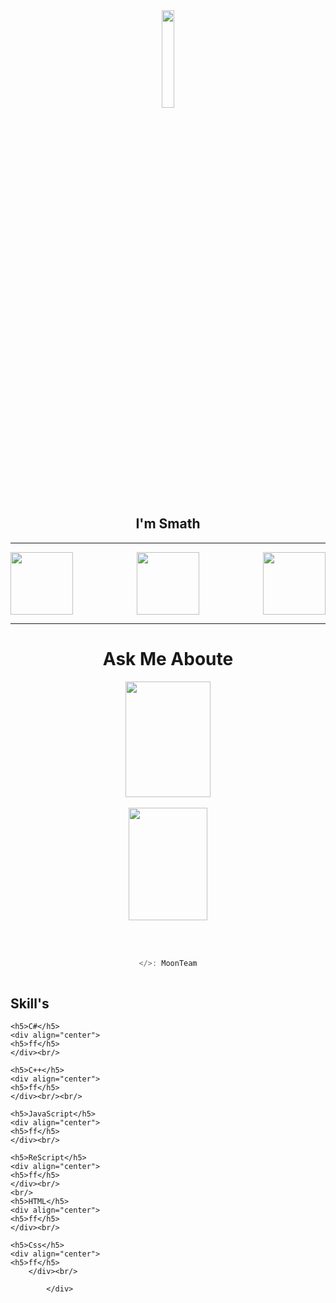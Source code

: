 <div align="center">
<img src="https://cdn.discordapp.com/attachments/1055448903752876072/1065385342913495040/12bbadd4c9b42706af74872809e27cc6.png" align="center" width"40" style="height: 20%" />
<h2>I'm Smath</h2>
</div>

----

<div align="left">
<a href="https://instagram.com/smath_org"><img src="https://cdn.discordapp.com/attachments/1043156910213431306/1067189862740013177/instagram.png" align="left" width="100" style="hight: 40%"/><a/>
</div>

<div align="right">
<a href="mailto:amiralismath@gmail.com"><img src="https://cdn.discordapp.com/attachments/1043156910213431306/1067189473043042304/Gmail.png" align="right" width="100" style="hight: 40%"/><a/>
</div>

<div align="center">
<a href="https://discord.gg/moonteam"><img src="https://cdn.discordapp.com/attachments/1043156910213431306/1067188909265653800/Discord.png" align="center" width="100" style="hight: 40%"/><a/>
</div>

----

<div align="center">
<h1>Ask Me Aboute</h1>
    
<div align="center"><img src="https://github-readme-stats.vercel.app/api?username=Amir-Smath&theme=swift" align="center" height="185p" style="width: 52%" /></div>
</div><br/>

<div align="center"><img src="https://github-readme-stats.vercel.app/api/top-langs/?username=Amir-Smath&theme=swift" align="center" height="180p" style="width: 50%" /></div>
<br/><br/>
    
<div align="center">
    
```js
    
</>: MoonTeam
    
```
    
</div>
    
<div align="left">
    
<h2>Skill's</h2>
    
    <h5>C#</h5>
    <div align="center">
    <h5>ff</h5>
    </div><br/>
        
    <h5>C++</h5>
    <div align="center">
    <h5>ff</h5>
    </div><br/><br/>
        
    <h5>JavaScript</h5>
    <div align="center">
    <h5>ff</h5>
    </div><br/>
    
    <h5>ReScript</h5>
    <div align="center">
    <h5>ff</h5>
    </div><br/>
    <br/>
    <h5>HTML</h5>
    <div align="center">
    <h5>ff</h5>
    </div><br/>
        
    <h5>Css</h5>
    <div align="center">
    <h5>ff</h5>
        </div><br/>
        
            </div>
